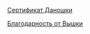 [Сертификат Даношки](https://github.com/ferscalone/ferscalone/blob/main/сертификат_dano.pdf)

[Благодарность от Вышки](https://github.com/ferscalone/ferscalone/blob/main/благодарность.pdf)
